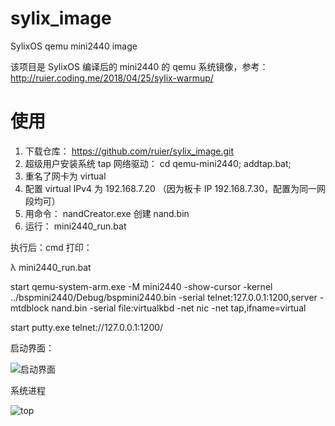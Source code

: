 # sylix_image
SylixOS qemu mini2440 image

该项目是 SylixOS 编译后的 mini2440 的 qemu 系统镜像，参考：
http://ruier.coding.me/2018/04/25/sylix-warmup/

# 使用
 1. 下载仓库： https://github.com/ruier/sylix_image.git
 2. 超级用户安装系统 tap 网络驱动： cd qemu-mini2440; addtap.bat; 
 3. 重名了网卡为 virtual
 4. 配置 virtual IPv4 为 192.168.7.20  （因为板卡 IP 192.168.7.30，配置为同一网段均可）
 5. 用命令：  nandCreator.exe 创建 nand.bin 
 6. 运行：  mini2440_run.bat
 
 执行后：cmd 打印：
 
λ mini2440_run.bat

start qemu-system-arm.exe -M mini2440 -show-cursor -kernel ../bspmini2440/Debug/bspmini2440.bin -serial telnet:127.0.0.1:1200,server -mtdblock nand.bin -serial file:virtualkbd -net nic -net tap,ifname=virtual

start putty.exe telnet://127.0.0.1:1200/

启动界面：


![启动界面](http://ruier.coding.me/images/blog/sylix_start.png)

系统进程

![top](http://ruier.coding.me/images/blog/sylix_top.png)
